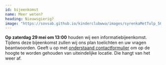 ```yaml
---
id: bijeenkomst
name: Meer weten?
heading: Nieuwsgierig?
image: "https://sovsab.github.io/kinderclubwwa/images/syrenkaMetTulp_500x500.png"
---
```

**Op zaterdag 29 mei om 13:00** houden wij een informatiebijeenkomst. Tijdens deze bijeenkomst zullen wij ons plan toelichten en uw vragen beantwoorden. Geeft u op met [onderstaand contactformulier](/#/contactform) om op de hoogte te worden gehouden van uiteindelijke locatie. Die hangt van het weer af.
